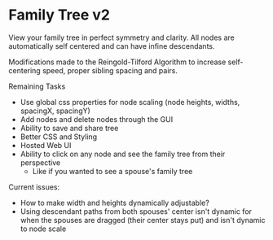 # Family Tree v2

View your family tree in perfect symmetry and clarity. All nodes are automatically self centered and can have infine descendants.

Modifications made to the Reingold-Tilford Algorithm to increase self-centering speed, proper sibling spacing and pairs. 

Remaining Tasks 
- Use global css properties for node scaling (node heights, widths, spacingX, spacingY)
- Add nodes and delete nodes through the GUI
- Ability to save and share tree
- Better CSS and Styling
- Hosted Web UI
- Ability to click on any node and see the family tree from their perspective
  - Like if you wanted to see a spouse's family tree

Current issues:
- How to make width and heights dynamically adjustable?
- Using descendant paths from both spouses' center isn't dynamic for when the spouses are dragged (their center stays put) and isn't dynamic to node scale
